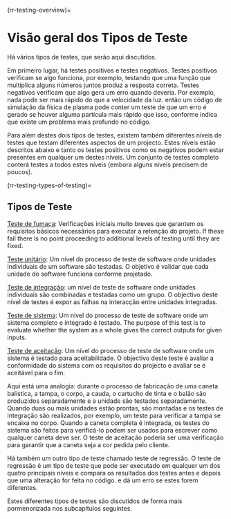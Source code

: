 (rr-testing-overview)=
# Visão geral dos Tipos de Teste

Há vários tipos de testes, que serão aqui discutidos.

Em primeiro lugar, há testes positivos e testes negativos. Testes positivos verificam se algo funciona, por exemplo, testando que uma função que multiplica alguns números juntos produz a resposta correta. Testes negativos verificam que algo gera um erro quando deveria. Por exemplo, nada pode ser mais rápido do que a velocidade da luz. então um código de simulação da física de plasma pode conter um teste de que um erro é gerado se houver alguma partícula mais rápido que isso, conforme indica que existe um problema mais profundo no código.

Para além destes dois tipos de testes, existem também diferentes níveis de testes que testam diferentes aspectos de um projecto. Estes níveis estão descritos abaixo e tanto os testes positivos como os negativos podem estar presentes em qualquer um destes níveis. Um conjunto de testes completo conterá testes a todos estes níveis (embora alguns níveis precisem de poucos).

(rr-testing-types-of-testing)=
## Tipos de Teste

[Teste de fumaça](#Smoke_testing): Verificações iniciais muito breves que garantem os requisitos básicos necessários para executar a retenção do projeto. If these fail there is no point proceeding to additional levels of testing until they are fixed.

[Teste unitário](#Unit_tests): Um nível do processo de teste de software onde unidades individuais de um software são testadas. O objetivo é validar que cada unidade do software funciona conforme projetado.

[Teste de integração](#Integration_testing): um nível de teste de software onde unidades individuais são combinadas e testadas como um grupo. O objectivo deste nível de testes é expor as falhas na interacção entre unidades integradas.

[Teste de sistema](#System_tests): Um nível do processo de teste de software onde um sistema completo e integrado é testado. The purpose of this test is to evaluate whether the system as a whole gives the correct outputs for given inputs.

[Teste de aceitação](#Acceptance_testing): Um nível do processo de teste de software onde um sistema é testado para aceitabilidade. O objectivo deste teste é avaliar a conformidade do sistema com os requisitos do projecto e avaliar se é aceitável para o fim.

Aqui está uma analogia: durante o processo de fabricação de uma caneta balística, a tampa, o corpo, a cauda, o cartucho de tinta e o balão são produzidos separadamente e a unidade são testados separadamente. Quando duas ou mais unidades estão prontas, são montadas e os testes de integração são realizados, por exemplo, um teste para verificar a tampa se encaixa no corpo. Quando a caneta completa é integrada, os testes do sistema são feitos para verificá-lo podem ser usados para escrever como qualquer caneta deve ser. O teste de aceitação poderia ser uma verificação para garantir que a caneta seja a cor pedida pelo cliente.

Há também um outro tipo de teste chamado teste de regressão. O teste de regressão é um tipo de teste que pode ser executado em qualquer um dos quatro principais níveis e compara os resultados dos testes antes e depois que uma alteração for feita no código. e dá um erro se estes forem diferentes.

Estes diferentes tipos de testes são discutidos de forma mais pormenorizada nos subcapítulos seguintes.

